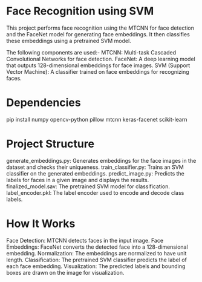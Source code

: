 # Face Recognition using SVM

This project performs face recognition using the MTCNN for face detection and the FaceNet model for generating face embeddings. It then classifies these embeddings using a pretrained SVM model. 

The following components are used:-
MTCNN: Multi-task Cascaded Convolutional Networks for face detection. 
FaceNet: A deep learning model that outputs 128-dimensional embeddings for face images. 
SVM (Support Vector Machine): A classifier trained on face embeddings for recognizing faces. 

# Dependencies
pip install numpy opencv-python pillow mtcnn keras-facenet scikit-learn

# Project Structure
generate_embeddings.py: Generates embeddings for the face images in the dataset and checks their uniqueness.
train_classifier.py: Trains an SVM classifier on the generated embeddings.
predict_image.py: Predicts the labels for faces in a given image and displays the results.
finalized_model.sav: The pretrained SVM model for classification.
label_encoder.pkl: The label encoder used to encode and decode class labels.

# How It Works
Face Detection: MTCNN detects faces in the input image.
Face Embeddings: FaceNet converts the detected face into a 128-dimensional embedding.
Normalization: The embeddings are normalized to have unit length.
Classification: The pretrained SVM classifier predicts the label of each face embedding.
Visualization: The predicted labels and bounding boxes are drawn on the image for visualization.
